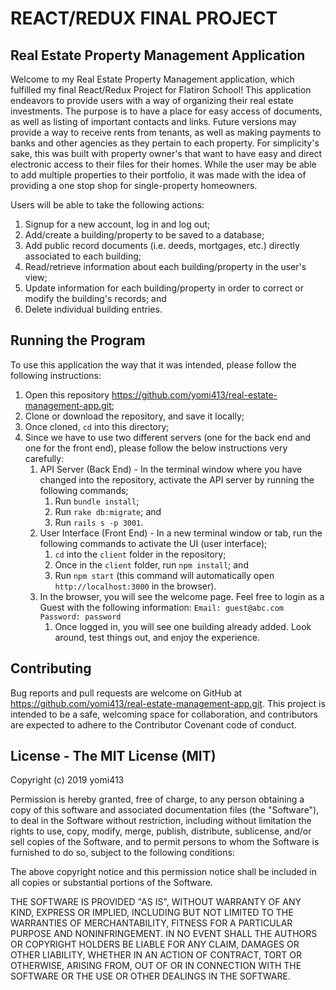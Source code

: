 # REACT/REDUX FINAL PROJECT

## Real Estate Property Management Application

Welcome to my Real Estate Property Management application, which fulfilled my final React/Redux Project for Flatiron School! This application endeavors to provide users with a way of organizing their real estate investments. The purpose is to have a place for easy access of documents, as well as listing of important contacts and links. Future versions may provide a way to receive rents from tenants, as well as making payments to banks and other agencies as they pertain to each property. For simplicity's sake, this was built with property owner's that want to have easy and direct electronic access to their files for their homes. While the user may be able to add multiple properties to their portfolio, it was made with the idea of providing a one stop shop for single-property homeowners.

Users will be able to take the following actions:

1. Signup for a new account, log in and log out;
2. Add/create a building/property to be saved to a database;
3. Add public record documents (i.e. deeds, mortgages, etc.) directly associated to each building;
4. Read/retrieve information about each building/property in the user's view;
5. Update information for each building/property in order to correct or modify the building's records; and
6. Delete individual building entries.

## Running the Program

To use this application the way that it was intended, please follow the following instructions:

1. Open this repository https://github.com/yomi413/real-estate-management-app.git;
2. Clone or download the repository, and save it locally;
3. Once cloned, `cd` into this directory;
4. Since we have to use two different servers (one for the back end and one for the front end), please follow the below instructions very carefully:
   1. API Server (Back End) - In the terminal window where you have changed into the repository, activate the API server by running the following commands;
      1. Run `bundle install`;
      2. Run `rake db:migrate`; and
      3. Run `rails s -p 3001`.
   2. User Interface (Front End) - In a new terminal window or tab, run the following commands to activate the UI (user interface);
      1. `cd` into the `client` folder in the repository;
      2. Once in the `client` folder, run `npm install`; and
      3. Run `npm start` (this command will automatically open `http://localhost:3000` in the browser).
   3. In the browser, you will see the welcome page. Feel free to login as a Guest with the following information:
      `Email: guest@abc.com`
      `Password: password`
      1. Once logged in, you will see one building already added. Look around, test things out, and enjoy the experience.

## Contributing

Bug reports and pull requests are welcome on GitHub at https://github.com/yomi413/real-estate-management-app.git. This project is intended to be a safe, welcoming space for collaboration, and contributors are expected to adhere to the Contributor Covenant code of conduct.

## License - The MIT License (MIT)

Copyright (c) 2019 yomi413

Permission is hereby granted, free of charge, to any person obtaining a copy of this software and associated documentation files (the "Software"), to deal in the Software without restriction, including without limitation the rights to use, copy, modify, merge, publish, distribute, sublicense, and/or sell copies of the Software, and to permit persons to whom the Software is furnished to do so, subject to the following conditions:

The above copyright notice and this permission notice shall be included in all copies or substantial portions of the Software.

THE SOFTWARE IS PROVIDED "AS IS", WITHOUT WARRANTY OF ANY KIND, EXPRESS OR IMPLIED, INCLUDING BUT NOT LIMITED TO THE WARRANTIES OF MERCHANTABILITY, FITNESS FOR A PARTICULAR PURPOSE AND NONINFRINGEMENT. IN NO EVENT SHALL THE AUTHORS OR COPYRIGHT HOLDERS BE LIABLE FOR ANY CLAIM, DAMAGES OR OTHER LIABILITY, WHETHER IN AN ACTION OF CONTRACT, TORT OR OTHERWISE, ARISING FROM, OUT OF OR IN CONNECTION WITH THE SOFTWARE OR THE USE OR OTHER DEALINGS IN THE SOFTWARE.
